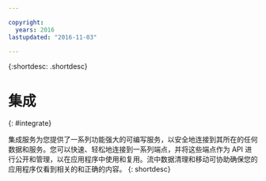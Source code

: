 ```yaml
---

copyright:
  years: 2016
lastupdated: "2016-11-03"

---
```



{:shortdesc: .shortdesc}

# 集成
{: #integrate}

集成服务为您提供了一系列功能强大的可编写服务，以安全地连接到其所在的任何数据和服务。您可以快速、轻松地连接到一系列端点，并将这些端点作为 API 进行公开和管理，以在应用程序中使用和复用。流中数据清理和移动可协助确保您的应用程序仅看到相关的和正确的内容。
{: shortdesc}
